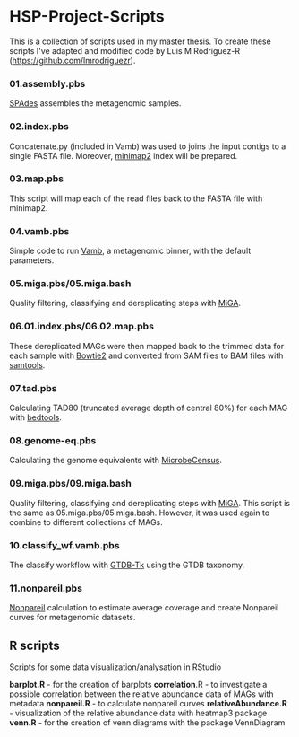 # HSP-Project-Scripts

This is a collection of scripts used in my master thesis. To create these scripts I've adapted and modified code by Luis M Rodriguez-R (https://github.com/lmrodriguezr).

### 01.assembly.pbs
[SPAdes](https://github.com/ablab/spades#sec1.2) assembles the metagenomic samples.

### 02.index.pbs
Concatenate.py (included in Vamb) was used to joins the input contigs to a single FASTA file. Moreover, [minimap2](https://github.com/lh3/minimap2) index will be prepared.

### 03.map.pbs
This script will map each of the read files back to the FASTA file with minimap2.  

### 04.vamb.pbs
Simple code to run [Vamb](https://github.com/RasmussenLab/vamb), a metagenomic binner, with the default parameters. 

### 05.miga.pbs/05.miga.bash
Quality filtering, classifying and dereplicating steps with [MiGA](https://github.com/bio-miga/miga). 

### 06.01.index.pbs/06.02.map.pbs
These dereplicated MAGs were then mapped back to the trimmed data for each sample with [Bowtie2](https://github.com/BenLangmead/bowtie2) and converted from SAM files to BAM files with [samtools](https://github.com/samtools/samtools).

### 07.tad.pbs
Calculating TAD80 (truncated average depth of central 80%) for each MAG with [bedtools](https://github.com/arq5x/bedtools2).

### 08.genome-eq.pbs
Calculating the genome equivalents with [MicrobeCensus](https://github.com/snayfach/MicrobeCensus).

### 09.miga.pbs/09.miga.bash
Quality filtering, classifying and dereplicating steps with [MiGA](https://github.com/bio-miga/miga). This script is the same as 05.miga.pbs/05.miga.bash. However, it was used again to combine to different collections of MAGs.

### 10.classify_wf.vamb.pbs
The classify workflow with [GTDB-Tk](https://ecogenomics.github.io/GTDBTk/commands/classify_wf.html) using the GTDB taxonomy.

### 11.nonpareil.pbs
[Nonpareil](https://github.com/lmrodriguezr/nonpareil) calculation to estimate average coverage and create Nonpareil curves for metagenomic datasets.

## R scripts
Scripts for some data visualization/analysation in RStudio

**barplot.R** - for the creation of barplots 
**correlation**.R - to investigate a possible correlation between the relative abundance data of MAGs with metadata
**nonpareil.R** - to calculate nonpareil curves 
**relativeAbundance.R** - visualization of the relative abundance data with heatmap3 package
**venn.R** - for the creation of venn diagrams with the package VennDiagram
